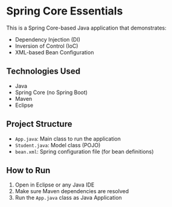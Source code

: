 # Spring Core Essentials

This is a Spring Core-based Java application that demonstrates:

- Dependency Injection (DI)
- Inversion of Control (IoC)
- XML-based Bean Configuration

## Technologies Used
- Java
- Spring Core (no Spring Boot)
- Maven
- Eclipse

## Project Structure
- `App.java`: Main class to run the application
- `Student.java`: Model class (POJO)
- `bean.xml`: Spring configuration file (for bean definitions)

## How to Run
1. Open in Eclipse or any Java IDE
2. Make sure Maven dependencies are resolved
3. Run the `App.java` class as Java Application
